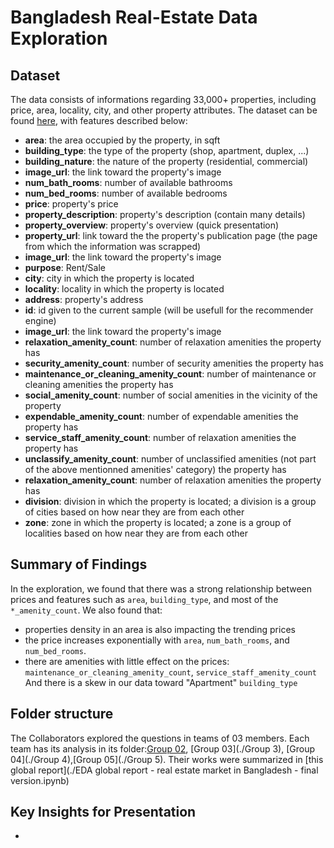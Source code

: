 # Bangladesh Real-Estate Data Exploration

## Dataset

The data consists of informations regarding 33,000+ properties, including price, area, locality, city, and other property attributes.
The dataset can be found [here](https://github.com/OmdenaAI/dhaka-bangladesh-real-estate-recommendation/blob/main/src/data/Merged_Data/cleaned_merged_datasets.csv), with features described below:
* **area**: the area occupied by the property, in sqft
* **building_type**: the type of the property (shop, apartment, duplex, ...)
* **building_nature**: the nature of the property (residential, commercial)
* **image_url**: the link toward the property's image
* **num_bath_rooms**: number of available bathrooms
* **num_bed_rooms**: number of available bedrooms
* **price**: property's price
* **property_description**: property's description (contain many details)
* **property_overview**: property's overview (quick presentation)
* **property_url**: link toward the the property's publication page (the page from which the information was scrapped)
* **image_url**: the link toward the property's image
* **purpose**: Rent/Sale
* **city**: city in which the property is located
* **locality**: locality in which the property is located
* **address**: property's address
* **id**: id given to the current sample (will be usefull for the recommender engine)
* **image_url**: the link toward the property's image
* **relaxation_amenity_count**: number of relaxation amenities the property has
* **security_amenity_count**: number of security amenities the property has
* **maintenance_or_cleaning_amenity_count**: number of maintenance or cleaning amenities the property has
* **social_amenity_count**: number of social amenities in the vicinity of the property
* **expendable_amenity_count**: number of expendable amenities the property has
* **service_staff_amenity_count**: number of relaxation amenities the property has
* **unclassify_amenity_count**: number of unclassified amenities (not part of the above mentionned amenities' category) the property has
* **relaxation_amenity_count**: number of relaxation amenities the property has
* **division**: division in which the property is located; a division is a group of cities based on how near they are from each other
* **zone**: zone in which the property is located; a zone is a group of localities based on how near they are from each other


## Summary of Findings

In the exploration, we found that there was a strong relationship between prices and features such as `area`, `building_type`, and most of the `*_amenity_count`.
We also found that:
* properties density in an area is also impacting the trending prices
* the price increases exponentially with `area`, `num_bath_rooms`, and `num_bed_rooms`.
* there are amenities with little effect on the prices: `maintenance_or_cleaning_amenity_count`, `service_staff_amenity_count`
And there is a skew in our data toward "Apartment" `building_type`

## Folder structure
The Collaborators explored the questions in teams of 03 members. Each team has its analysis in its folder:[Group 02](./Group-2), [Group 03](./Group 3), [Group 04](./Group 4),[Group 05](./Group 5).
Their works were summarized in [this global report](./EDA global report - real estate market in Bangladesh - final version.ipynb)


## Key Insights for Presentation

-
